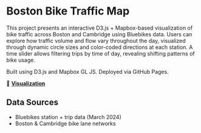 # Boston Bike Traffic Map

This project presents an interactive D3.js + Mapbox-based visualization of bike traffic across Boston and Cambridge using Bluebikes data. Users can explore how traffic volume and flow vary throughout the day, visualized through dynamic circle sizes and color-coded directions at each station. A time slider allows filtering trips by time of day, revealing shifting patterns of bike usage.

Built using D3.js and Mapbox GL JS. Deployed via GitHub Pages.

🔗 **[Visualization](https://turkialrasheed.github.io/boston-bike-traffic-map/)**

## Data Sources

- Bluebikes station + trip data (March 2024)
- Boston & Cambridge bike lane networks
